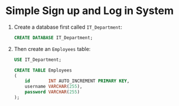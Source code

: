 # Simple Sign up and Log in System

1. Create a database first called `IT_Department`:

   ```sql
   CREATE DATABASE IT_Department;
   ```

2. Then create an `Employees` table:

   ```sql
   USE IT_Department;

   CREATE TABLE Employees
   (
       id       INT AUTO_INCREMENT PRIMARY KEY,
       username VARCHAR(255),
       password VARCHAR(255)
   );
   ```

